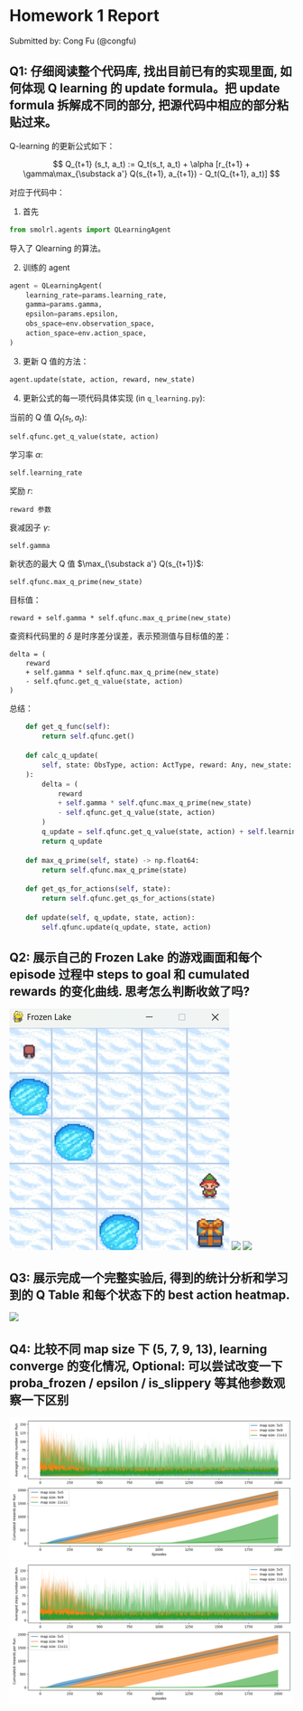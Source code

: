 # Homework 1 Report

Submitted by: Cong Fu (@congfu)

## Q1: 仔细阅读整个代码库, 找出目前已有的实现里面, 如何体现 Q learning 的 update formula。把 update formula 拆解成不同的部分, 把源代码中相应的部分粘贴过来。

Q-learning 的更新公式如下：

$$
Q_{t+1} (s_t, a_t) := Q_t(s_t, a_t) + \alpha [r_{t+1} + \gamma\max_{\substack a'} Q(s_{t+1}, a_{t+1}) - Q_t(Q_{t+1}, a_t)]
$$

对应于代码中：

1. 首先

```python
from smolrl.agents import QLearningAgent
```

导入了 Qlearning 的算法。

2. 训练的 agent

```python
agent = QLearningAgent(
    learning_rate=params.learning_rate,
    gamma=params.gamma,
    epsilon=params.epsilon,
    obs_space=env.observation_space,
    action_space=env.action_space,
)
```

3. 更新 Q 值的方法：

```python
agent.update(state, action, reward, new_state)
```

4. 更新公式的每一项代码具体实现 (in `q_learning.py`):

当前的 Q 值 $Q_t(s_t, a_t)$:

    self.qfunc.get_q_value(state, action)

学习率 $\alpha$:

    self.learning_rate

奖励 $r$:

    reward 参数

衰减因子 $\gamma$:

    self.gamma

新状态的最大 Q 值 $\max_{\substack a'} Q(s_{t+1})$:

    self.qfunc.max_q_prime(new_state)

目标值：

    reward + self.gamma * self.qfunc.max_q_prime(new_state)

查资料代码里的 $\delta$ 是时序差分误差，表示预测值与目标值的差：

```
delta = (
    reward
    + self.gamma * self.qfunc.max_q_prime(new_state)
    - self.qfunc.get_q_value(state, action)
)
```

总结：

```python
    def get_q_func(self):
        return self.qfunc.get()

    def calc_q_update(
        self, state: ObsType, action: ActType, reward: Any, new_state: ObsType
    ):
        delta = (
            reward
            + self.gamma * self.qfunc.max_q_prime(new_state)
            - self.qfunc.get_q_value(state, action)
        )
        q_update = self.qfunc.get_q_value(state, action) + self.learning_rate * delta
        return q_update

    def max_q_prime(self, state) -> np.float64:
        return self.qfunc.max_q_prime(state)

    def get_qs_for_actions(self, state):
        return self.qfunc.get_qs_for_actions(state)

    def update(self, q_update, state, action):
        self.qfunc.update(q_update, state, action)
```

## Q2: 展示自己的 Frozen Lake 的游戏画面和每个 episode 过程中 steps to goal 和 cumulated rewards 的变化曲线. 思考怎么判断收敛了吗?

![](assets/image.png)
![](assets/image-1.png)
![](assets/image-2.png)

## Q3: 展示完成一个完整实验后, 得到的统计分析和学习到的 Q Table 和每个状态下的 best action heatmap.

![](assets/image-3.png)

## Q4: 比较不同 map size 下 (5, 7, 9, 13), learning converge 的变化情况, Optional: 可以尝试改变一下 proba_frozen / epsilon / is_slippery 等其他参数观察一下区别

![](assets/Figure_1.png)
![](assets/Figure_2.png)
